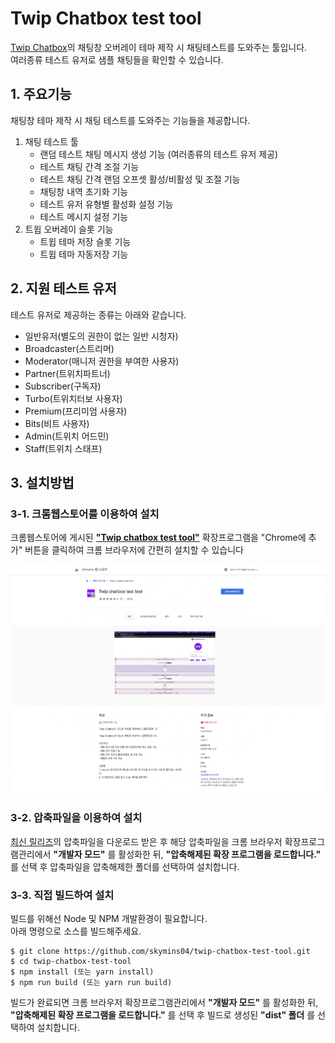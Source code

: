 # Twip Chatbox test tool

[Twip Chatbox](https://twip.kr/)의 채팅창 오버레이 테마 제작 시 채팅테스트를 도와주는 툴입니다.  
여러종류 테스트 유저로 샘플 채팅들을 확인할 수 있습니다.

## 1. 주요기능

채팅창 테마 제작 시 채팅 테스트를 도와주는 기능들을 제공합니다.

1. 채팅 테스트 툴
   - 랜덤 테스트 채팅 메시지 생성 기능 (여러종류의 테스트 유저 제공)
   - 테스트 채팅 간격 조절 기능
   - 테스트 채팅 간격 랜덤 오프셋 활성/비활성 및 조절 기능
   - 채팅창 내역 초기화 기능
   - 테스트 유저 유형별 활성화 설정 기능
   - 테스트 메시지 설정 기능
2. 트윕 오버레이 슬롯 기능
   - 트윕 테마 저장 슬롯 기능
   - 트윕 테마 자동저장 기능

## 2. 지원 테스트 유저

테스트 유저로 제공하는 종류는 아래와 같습니다.

- 일반유저(별도의 권한이 없는 일반 시청자)
- Broadcaster(스트리머)
- Moderator(매니저 권한을 부여한 사용자)
- Partner(트위치파트너)
- Subscriber(구독자)
- Turbo(트위치터보 사용자)
- Premium(프리미엄 사용자)
- Bits(비트 사용자)
- Admin(트위치 어드민)
- Staff(트위치 스태프)

## 3. 설치방법

### 3-1. 크롬웹스토어를 이용하여 설치

크롬웹스토어에 게시된 [**"Twip chatbox test tool"**](https://chrome.google.com/webstore/detail/twip-chatbox-test-tool/dmpokkhjjinmldokleiiibigbieikdoa) 확장프로그램을 "Chrome에 추가" 버튼을 클릭하여 크롬 브라우저에 간편히 설치할 수 있습니다

![Twip Chatbox test tool Chrome WebStore](/readme/readme_1.png)

### 3-2. 압축파일을 이용하여 설치

[최신 릴리즈](https://github.com/skymins04/twip-chatbox-test-tool/releases/tag/main)의 압축파일을 다운로드 받은 후 해당 압축파일을 크롬 브라우저 확장프로그램관리에서 **"개발자 모드"** 를 활성화한 뒤, **"압축해제된 확장 프로그램을 로드합니다."** 를 선택 후 압축파일을 압축해제한 폴더를 선택하여 설치합니다.

### 3-3. 직접 빌드하여 설치

빌드를 위해선 Node 및 NPM 개발환경이 필요합니다.  
아래 명령으로 소스를 빌드해주세요.

```
$ git clone https://github.com/skymins04/twip-chatbox-test-tool.git
$ cd twip-chatbox-test-tool
$ npm install (또는 yarn install)
$ npm run build (또는 yarn run build)
```

빌드가 완료되면 크롬 브라우저 확장프로그램관리에서 **"개발자 모드"** 를 활성화한 뒤, **"압축해제된 확장 프로그램을 로드합니다."** 를 선택 후 빌드로 생성된 **"dist" 폴더** 를 선택하여 설치합니다.
